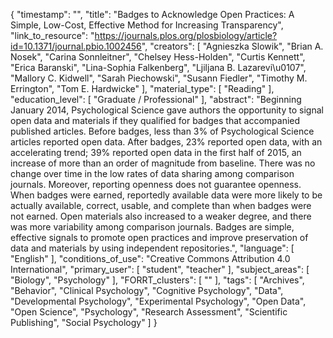 {
    "timestamp": "",
    "title": "Badges to Acknowledge Open Practices: A Simple, Low-Cost, Effective Method for Increasing Transparency",
    "link_to_resource": "https://journals.plos.org/plosbiology/article?id=10.1371/journal.pbio.1002456",
    "creators": [
        "Agnieszka Slowik",
        "Brian A. Nosek",
        "Carina Sonnleitner",
        "Chelsey Hess-Holden",
        "Curtis Kennett",
        "Erica Baranski",
        "Lina-Sophia Falkenberg",
        "Ljiljana B. Lazarevi\u0107",
        "Mallory C. Kidwell",
        "Sarah Piechowski",
        "Susann Fiedler",
        "Timothy M. Errington",
        "Tom E. Hardwicke"
    ],
    "material_type": [
        "Reading"
    ],
    "education_level": [
        "Graduate / Professional"
    ],
    "abstract": "Beginning January 2014, Psychological Science gave authors the opportunity to signal open data and materials if they qualified for badges that accompanied published articles. Before badges, less than 3% of Psychological Science articles reported open data. After badges, 23% reported open data, with an accelerating trend; 39% reported open data in the first half of 2015, an increase of more than an order of magnitude from baseline. There was no change over time in the low rates of data sharing among comparison journals. Moreover, reporting openness does not guarantee openness. When badges were earned, reportedly available data were more likely to be actually available, correct, usable, and complete than when badges were not earned. Open materials also increased to a weaker degree, and there was more variability among comparison journals. Badges are simple, effective signals to promote open practices and improve preservation of data and materials by using independent repositories.",
    "language": [
        "English"
    ],
    "conditions_of_use": "Creative Commons Attribution 4.0 International",
    "primary_user": [
        "student",
        "teacher"
    ],
    "subject_areas": [
        "Biology",
        "Psychology"
    ],
    "FORRT_clusters": [
        ""
    ],
    "tags": [
        "Archives",
        "Behavior",
        "Clinical Psychology",
        "Cognitive Psychology",
        "Data",
        "Developmental Psychology",
        "Experimental Psychology",
        "Open Data",
        "Open Science",
        "Psychology",
        "Research Assessment",
        "Scientific Publishing",
        "Social Psychology"
    ]
}